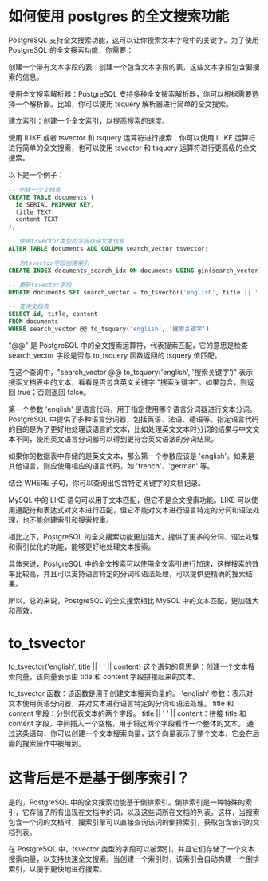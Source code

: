 # 如何使用 postgres 的全文搜索功能

PostgreSQL 支持全文搜索功能，这可以让你搜索文本字段中的关键字。为了使用 PostgreSQL 的全文搜索功能，你需要：

创建一个带有文本字段的表：创建一个包含文本字段的表，这些文本字段包含要搜索的信息。

使用全文搜索解析器：PostgreSQL 支持多种全文搜索解析器，你可以根据需要选择一个解析器。比如，你可以使用 tsquery 解析器进行简单的全文搜索。

建立索引：创建一个全文索引，以提高搜索的速度。

使用 ILIKE 或者 tsvector 和 tsquery 运算符进行搜索：你可以使用 ILIKE 运算符进行简单的全文搜索，也可以使用 tsvector 和 tsquery 运算符进行更高级的全文搜索。

以下是一个例子：

```sql
-- 创建一个文档表
CREATE TABLE documents (
  id SERIAL PRIMARY KEY,
  title TEXT,
  content TEXT
);

-- 使用tsvector类型的字段存储文本信息
ALTER TABLE documents ADD COLUMN search_vector tsvector;

-- 为tsvector字段创建索引
CREATE INDEX documents_search_idx ON documents USING gin(search_vector);

-- 更新tsvector字段
UPDATE documents SET search_vector = to_tsvector('english', title || ' ' || content);

-- 查询文档表
SELECT id, title, content
FROM documents
WHERE search_vector @@ to_tsquery('english', '搜索关键字')


```

"@@" 是 PostgreSQL 中的全文搜索运算符，代表搜索匹配，它的意思是检查 search_vector 字段是否与 to_tsquery 函数返回的 tsquery 值匹配。

在这个查询中，"search_vector @@ to_tsquery('english', '搜索关键字')" 表示搜索文档表中的文本，看看是否包含英文关键字 "搜索关键字"。如果包含，则返回 true；否则返回 false。

第一个参数 'english' 是语言代码，用于指定使用哪个语言分词器进行文本分词。PostgreSQL 中提供了多种语言分词器，包括英语、法语、德语等。指定语言代码的目的是为了更好地处理该语言的文本，比如处理英文文本时分词的结果与中文文本不同，使用英文语言分词器可以得到更符合英文语法的分词结果。

如果你的数据表中存储的是英文文本，那么第一个参数应该是 'english'。如果是其他语言，则应使用相应的语言代码，如 'french'、'german' 等。

结合 WHERE 子句，你可以查询出包含特定关键字的文档记录。

MySQL 中的 LIKE 语句可以用于文本匹配，但它不是全文搜索功能。LIKE 可以使用通配符和表达式对文本进行匹配，但它不能对文本进行语言特定的分词和语法处理，也不能创建索引和搜索权重。

相比之下，PostgreSQL 的全文搜索功能更加强大，提供了更多的分词、语法处理和索引优化的功能，能够更好地处理文本搜索。

具体来说，PostgreSQL 中的全文搜索可以使用全文索引进行加速，这样搜索的效率比较高，并且可以支持语言特定的分词和语法处理，可以提供更精确的搜索结果。

所以，总的来说，PostgreSQL 的全文搜索相比 MySQL 中的文本匹配，更加强大和高效。

# to_tsvector

to_tsvector('english', title || ' ' || content) 这个语句的意思是：创建一个文本搜索向量，该向量表示由 title 和 content 字段拼接起来的文本。

to_tsvector 函数：该函数是用于创建文本搜索向量的。
'english' 参数：表示对文本使用英语分词器，并对文本进行语言特定的分词和语法处理。
title 和 content 字段：分别代表文本的两个字段。
title || ' ' || content：拼接 title 和 content 字段，中间插入一个空格，用于将这两个字段看作一个整体的文本。
通过这条语句，你可以创建一个文本搜索向量，这个向量表示了整个文本，它会在后面的搜索操作中被用到。

# 这背后是不是基于倒序索引？

是的，PostgreSQL 中的全文搜索功能基于倒排索引。倒排索引是一种特殊的索引，它存储了所有出现在文档中的词，以及这些词所在文档的列表。这样，当搜索包含一个词的文档时，搜索引擎可以直接查询该词的倒排索引，获取包含该词的文档列表。

在 PostgreSQL 中，tsvector 类型的字段可以被索引，并且它们存储了一个文本搜索向量，以支持快速全文搜索。当创建一个索引时，该索引会自动构建一个倒排索引，以便于更快地进行搜索。
